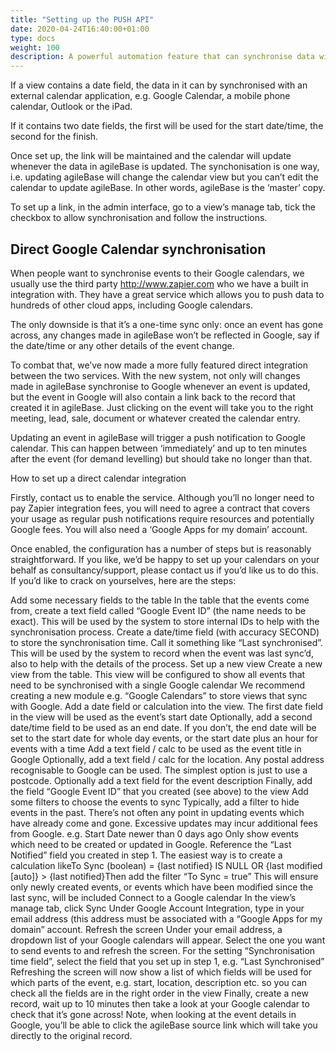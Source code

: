 ```yaml
---
title: "Setting up the PUSH API"
date: 2020-04-24T16:40:00+01:00
type: docs
weight: 100
description: A powerful automation feature that can synchronise data with a third party calendar.
---
```


If a view contains a date field, the data in it can by synchronised with an external calendar application, e.g. Google Calendar, a mobile phone calendar, Outlook or the iPad.

If it contains two date fields, the first will be used for the start date/time, the second for the  finish.

Once set up, the link will be maintained and the calendar will update whenever the data in agileBase is updated. The synchonisation is one way, i.e. updating agileBase will change the calendar view but you can’t edit the calendar to update agileBase. In other words, agileBase is the ‘master’ copy.

To set up a link, in the admin interface, go to a view’s manage tab, tick the checkbox to allow synchronisation and follow the instructions.



## Direct Google Calendar synchronisation
When people want to synchronise events to their Google calendars, we usually use the third party http://www.zapier.com who we have a built in integration with. They have a great service which allows you to push data to hundreds of other cloud apps, including Google calendars.

The only downside is that it’s a one-time sync only: once an event has gone across, any changes made in agileBase won’t be reflected in Google, say if the date/time or any other details of the event change.

To combat that, we’ve now made a more fully featured direct integration between the two services. With the new system, not only will changes made in agileBase synchronise to Google whenever an event is updated, but the event in Google will also contain a link back to the record that created it in agileBase. Just clicking on the event will take you to the right meeting, lead, sale, document or whatever created the calendar entry.

Updating an event in agileBase will trigger a push notification to Google calendar. This can happen between ‘immediately’ and up to ten minutes after the event (for demand levelling) but should take no longer than that.

 

How to set up a direct calendar integration

Firstly, contact us to enable the service. Although you’ll no longer need to pay Zapier integration fees, you will need to agree a contract that covers your usage as regular push notifications require resources and potentially Google fees. You will also need a ‘Google Apps for my domain’ account.

Once enabled, the configuration has a number of steps but is reasonably straightforward. If you like, we’d be happy to set up your calendars on your behalf as consultancy/support, please contact us if you’d like us to do this. If you’d like to crack on yourselves, here are the steps:

Add some necessary fields to the table
In the table that the events come from, create a text field called “Google Event ID” (the name needs to be exact). This will be used by the system to store internal IDs to help with the synchronisation process.
Create a date/time field (with accuracy SECOND) to store the synchronisation time. Call it something like “Last synchronised”. This will be used by the system to record when the event was last sync’d, also to help with the details of the process.
Set up a new view
Create a new view from the table. This view will be configured to show all events that need to be synchronised with a single Google calendar
We recommend creating a new module e.g. “Google Calendars” to store views that sync with Google.
Add a date field or calculation into the view. The first date field in the view will be used as the event’s start date
Optionally, add a second date/time field to be used as an end date. If you don’t, the end date will be set to the start date for whole day events, or the start date plus an hour for events with a time
Add a text field / calc to be used as the event title in Google
Optionally, add a text field / calc for the location. Any postal address recognisable to Google can be used. The simplest option is just to use a postcode.
Optionally add a text field for the event description
Finally, add the field “Google Event ID” that you created (see above) to the view
Add some filters to choose the events to sync
Typically, add a filter to hide events in the past. There’s not often any point in updating events which have already come and gone. Excessive updates may incur additional fees from Google.
e.g. Start Date newer than 0 days ago
Only show events which need to be created or updated in Google. Reference the “Last Notified” field you created in step 1. The easiest way is to create a calculation likeTo Sync (boolean) = {last notified} IS NULL OR {last modified [auto]} > {last notified}Then add the filter “To Sync = true”
This will ensure only newly created events, or events which have been modified since the last sync, will be included
Connect to a Google calendar
In the view’s manage tab, click Sync
Under Google Account Integration, type in your email address (this address must be associated with a “Google Apps for my domain” account. Refresh the screen
Under your email address, a dropdown list of your Google calendars will appear. Select the one you want to send events to and refresh the screen.
For the setting “Synchronisation time field”, select the field that you set up in step 1, e.g. “Last Synchronised”
Refreshing the screen will now show a list of which fields will be used for which parts of the event, e.g. start, location, description etc. so you can check all the fields are in the right order in the view
Finally, create a new record, wait up to 10 minutes then take a look at your Google calendar to check that it’s gone across! Note, when looking at the event details in Google, you’ll be able to click the agileBase source link which will take you directly to the original record.